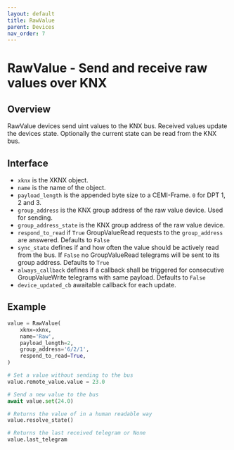 ```yaml
---
layout: default
title: RawValue
parent: Devices
nav_order: 7
---
```


# [](#header-1)RawValue - Send and receive raw values over KNX

## [](#header-2)Overview

RawValue devices send uint values to the KNX bus. Received values update the devices state. Optionally the current state can be read from the KNX bus.

## [](#header-2)Interface

- `xknx` is the XKNX object.
- `name` is the name of the object.
- `payload_length` is the appended byte size to a CEMI-Frame. `0` for DPT 1, 2 and 3.
- `group_address` is the KNX group address of the raw value device. Used for sending.
- `group_address_state` is the KNX group address of the raw value device.
- `respond_to_read` if `True` GroupValueRead requests to the `group_address` are answered. Defaults to `False`
- `sync_state` defines if and how often the value should be actively read from the bus. If `False` no GroupValueRead telegrams will be sent to its group address. Defaults to `True`
- `always_callback` defines if a callback shall be triggered for consecutive GroupValueWrite telegrams with same payload. Defaults to `False`
- `device_updated_cb` awaitable callback for each update.

## [](#header-2)Example

```python
value = RawValue(
    xknx=xknx,
    name='Raw',
    payload_length=2,
    group_address='6/2/1',
    respond_to_read=True,
)

# Set a value without sending to the bus
value.remote_value.value = 23.0

# Send a new value to the bus
await value.set(24.0)

# Returns the value of in a human readable way
value.resolve_state()

# Returns the last received telegram or None
value.last_telegram
```

